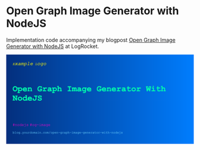 # Open Graph Image Generator with NodeJS

Implementation code accompanying my blogpost [Open Graph Image Generator with NodeJS](https://blog.logrocket.com/open-graph-image-generator-with-nodejs) at LogRocket.


![Generated OG Image Preview](./ogimagepreview.png)
